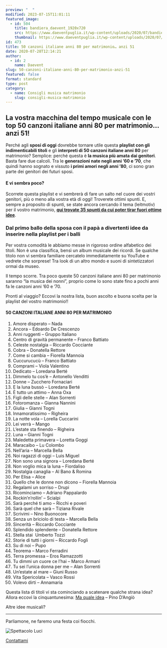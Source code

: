 ```yaml
---
preview: "  "
modified: 2023-07-15T11:01:11
featured_image:
  - id: 504
    title: bandiera_daevent_1920x720
    src: https://www.daeventpuglia.it/wp-content/uploads/2020/07/bandiera_daevent_1920x720-300x113.png
    thumbnail: https://www.daeventpuglia.it/wp-content/uploads/2020/07/bandiera_daevent_1920x720-150x150.png
id: 473
title: 50 canzoni italiane anni 80 per matrimonio… anzi 51
date: 2020-07-28T12:14:21
author:
  - id: 2
    name: Daevent
slug: 50-canzoni-italiane-anni-80-per-matrimonio-anzi-51
featured: false
format: standard
type: post
category:
  - name: Consigli musica matrimonio
    slug: consigli-musica-matrimonio
---
```

## La vostra macchina del tempo musicale con le top 50 canzoni italiane anni 80 per matrimonio… anzi 51!

Perché agli **sposi di oggi** dovrebbe tornare utile questa **playlist con gli indimenticabili titoli** e gli **interpreti di 50 canzoni italiane anni 80** per matrimonio? Semplice: perché questa è **la musica più amata dai genitori**. Basta fare due calcoli. Tra le **generazioni nate negli anni ’60 e ’70**, che quindi hanno sognato e vissuto **i primi amori negli anni ’80**, ci sono gran parte dei genitori dei futuri sposi.

#### E vi sembra poco?

Scorrete questa playlist e vi sembrerà di fare un salto nel cuore dei vostri genitori, più o meno alla vostra età di oggi! Troverete ottimi spunti. E, sempre a proposito di spunti, se state ancora cercando il tema (leitmotiv) per il vostro matrimonio, **[qui trovate 35 spunti da cui poter tirar fuori ottime idee](https://www.daeventpuglia.it/35-idee-tema-matrimonio-perfetto/)**.

### Dal primo ballo della sposa con il papà a divertenti idee da inserire nella playlist per i balli

Per vostra comodità le abbiamo messe in rigoroso ordine alfabetico dei titoli. Non è una classifica, bensì un album musicale dei ricordi. Se qualche titolo non vi sembra familiare cercatelo immediatamente su YouTube e vedrete che sorprese! Tra look di un altro mondo e suoni di sintetizzatori ormai da museo.

Il tempo scorre. Tra poco queste 50 canzoni italiane anni 80 per matrimonio saranno “la musica dei nonni”, proprio come lo sono state fino a pochi anni fa le canzoni anni ’60 e ’70.

Pronti al viaggio? Eccovi la nostra lista, buon ascolto e buona scelta per la playlist del vostro matrimonio!!

#### 50 CANZONI ITALIANE ANNI 80 PER MATRIMONIO

1. Amore disperato – Nada
2. Ancora – Edoardo De Crescenzo
3. Anni ruggenti – Gruppo Italiano
4. Centro di gravità permanente – Franco Battiato
5. Celeste nostalgia – Riccardo Cocciante
6. Cobra – Donatella Rettore
7. Come si cambia – Fiorella Mannoia
8. Cuccurucucù – Franco Battiato
9. Comprami – Viola Valentino
10. Dedicato – Loredana Berté
11. Dimmelo tu cos’è – Antonello Venditti
12. Donne – Zucchero Fornaciari
13. E la luna bussò – Loredana Berté
14. È tutto un attimo – Anna Oxa
15. Figli delle stelle – Alan Sorrenti
16. Fotoromanza – Gianna Nannini
17. Giulia – Gianni Togni
18. Innamoratissimo – Righeira
19. La notte vola – Lorella Cuccarini
20. Lei verrà – Mango
21. L’estate sta finendo – Righeira
22. Luna – Gianni Togni
23. Maledetta primavera – Loretta Goggi
24. Maracaibo – Lu Colombo
25. Nell’aria – Marcella Bella
26. Noi ragazzi di oggi – Luis Miguel
27. Non sono una signora – Loredana Berté
28. Non voglio mica la luna – Fiordaliso
29. Nostalgia canaglia – Al Bano & Romina
30. Per Elisa – Alice
31. Quello che le donne non dicono – Fiorella Mannoia
32. Regalami un sorriso – Drupi
33. Ricominciamo – Adriano Pappalardo
34. Rockin’n’rollin’ – Scialpi
35. Sarà perché ti amo – Ricchi e poveri
36. Sarà quel che sarà – Tiziana Rivale
37. Scrivimi – Nino Buonocore
38. Senza un briciolo di testa – Marcella Bella
39. Sincerità – Riccardo Cocciante
40. Splendido splendente – Donatella Rettore
41. Stella stai  Umberto Tozzi
42. Storie di tutti i giorni – Riccardo Fogli
43. Su di noi – Pupo
44. Teorema – Marco Ferradini
45. Terra promessa – Eros Ramazzotti
46. Tu dimmi un cuore ce l’hai – Marco Armani
47. Tu sei l’unica donna per me – Alan Sorrenti
48. Un’estate al mare – Giuni Russo
49. Vita Spericolata – Vasco Rossi
50. Volevo dirti – Annamaria

Questa lista di titoli vi sta cominciando a scatenare qualche strana idea? Allora eccovi la cinquantunesima: [Ma quale idea](https://youtu.be/hg9gvz5n614) – Pino D’Angiò

Altre idee musicali?

- - -

Parliamone, ne faremo una festa coi fiocchi.

![Spettacolo Luci](https://www.daeventpuglia.it/wp-content/uploads/2020/04/audio_luci-300x200.jpg "audio_luci")

[Contattami](http://www.daeventpuglia.it/index.php/contatti/)